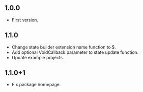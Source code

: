 ## 1.0.0

- First version.

## 1.1.0

- Change state builder extension name function to $.
- Add optional VoidCallback parameter to state update function.
- Update example projects.

## 1.1.0+1

- Fix package homepage.
